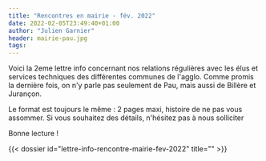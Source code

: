 ```yaml
---
title: "Rencontres en mairie - fév. 2022"
date: 2022-02-05T23:49:40+01:00
author: "Julien Garnier"
header: mairie-pau.jpg
tags:
---
```


Voici la 2eme lettre info concernant nos relations régulières avec les élus et services techniques des différentes communes de l'agglo.
Comme promis la dernière fois, on n'y parle pas seulement de Pau, mais aussi de Billère et Jurançon.

Le format est toujours le même : 2 pages maxi, histoire de ne pas vous assommer. Si vous souhaitez des détails, n'hésitez pas à nous solliciter

Bonne lecture !

<div class="pure-g trombi">
{{< dossier id="lettre-info-rencontre-mairie-fev-2022" title="" >}}
</div>
